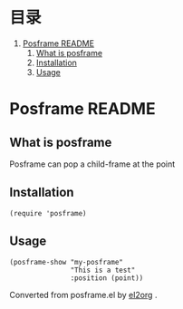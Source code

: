 
# &#30446;&#24405;

1.  [Posframe README](#orgd22e802)
    1.  [What is posframe](#org185a560)
    2.  [Installation](#org5a65e0d)
    3.  [Usage](#org7d0da43)


<a id="orgd22e802"></a>

# Posframe README


<a id="org185a560"></a>

## What is posframe

Posframe can pop a child-frame at the point


<a id="org5a65e0d"></a>

## Installation

    (require 'posframe)


<a id="org7d0da43"></a>

## Usage

    (posframe-show "my-posframe"
                   "This is a test"
                   :position (point))



Converted from posframe.el by [el2org](https://github.com/tumashu/el2org) .